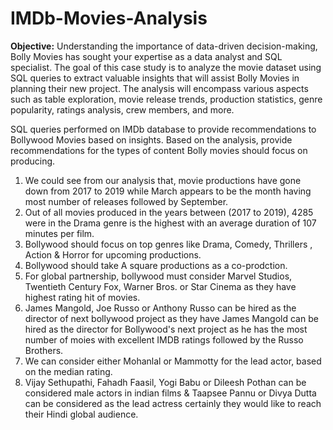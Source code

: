 # IMDb-Movies-Analysis

**Objective:**
Understanding the importance of data-driven decision-making, Bolly Movies has sought your expertise as a data analyst and SQL specialist. The goal of this case study is to analyze the movie dataset using SQL queries to extract valuable insights that will assist Bolly Movies in planning their new project. The analysis will encompass various aspects such as table exploration, movie release trends, production statistics, genre popularity, ratings analysis, crew members, and more.

SQL queries performed on IMDb database to provide recommendations to Bollywood Movies based on insights.
Based on the analysis, provide recommendations for the types of content Bolly movies should focus on producing.

1. We could see from our analysis that, movie productions have gone down from 2017 to 2019 while March appears to be the month having most number of releases followed by September.
2. Out of all movies produced in the years between (2017 to 2019), 4285 were in the Drama genre is the highest with an average duration of 107 minutes per film.
3. Bollywood should focus on top genres like Drama, Comedy, Thrillers , Action & Horror for upcoming productions.
4. Bollywood should take A square productions as a co-prodction.
5. For global partnership, bollywood must consider Marvel Studios, Twentieth Century Fox, Warner Bros. or Star Cinema as they have highest rating hit of movies.
6. James Mangold, Joe Russo or Anthony Russo can be hired as the director of next bollywood project as they have James Mangold can be hired as the director for Bollywood's next project as he has the most number of moies with excellent IMDB ratings followed by the Russo Brothers.
7. We can consider either Mohanlal or Mammotty for the lead actor, based on the median rating.
8. Vijay Sethupathi, Fahadh Faasil, Yogi Babu or Dileesh Pothan can be considered male actors in indian films & Taapsee Pannu or Divya Dutta can be considered as the lead actress certainly they would like to reach their Hindi global audience.
